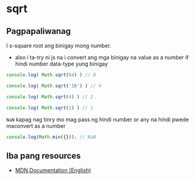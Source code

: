# sqrt

## Pagpapaliwanag
I s-square root ang binigay mong number.
- also i ta-try ni js na i convert ang mga binigay na value as a number if hindi number data-type yung binigay

```javascript
console.log( Math.sqrt(64) ) // 8

console.log( Math.sqrt('16') ) // 4

console.log( Math.sqrt(4) ) // 2

console.log( Math.sqrt(1) ) // 1 

```
`NaN` kapag nag tinry mo mag pass ng hindi number or any na hindi pwede maconvert as a number

```javascript
console.log(Math.min({})); // NaN
```

## Iba pang resources
 - [MDN Documentation (English)](https://developer.mozilla.org/en-US/docs/Web/JavaScript/Reference/Global_Objects/Math/sqrt)